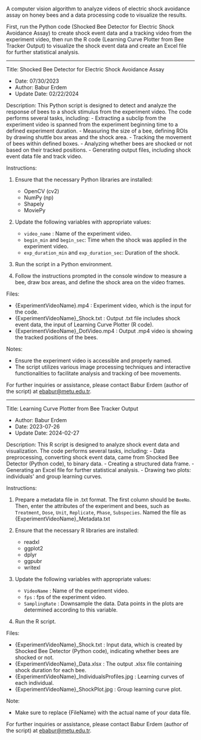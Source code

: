 A computer vision algorithm to analyze videos of electric shock avoidance assay on honey bees and a data processing code to visualize the results.

First, run the Python code (Shocked Bee Detector for Electric Shock Avoidance Assay) to create shock event data and a tracking video from the experiment video, then run the R code (Learning Curve Plotter from Bee Tracker Output) to visualize the shock event data and create an Excel file for further statistical analysis.

---
Title: Shocked Bee Detector for Electric Shock Avoidance Assay 
- Date: 07/30/2023
- Author: Babur Erdem
- Update Date: 02/22/2024

Description:
This Python script is designed to detect and analyze the response of bees to a shock stimulus from the experiment video. 
The code performs several tasks, including:
	- Extracting a subclip from the experiment video is spanned from the experiment beginning time to a defined experiment duration. 
	- Measuring the size of a bee, defining ROIs by drawing shuttle box areas and the shock area.
	- Tracking the movement of bees within defined boxes.
	- Analyzing whether bees are shocked or not based on their tracked positions.
	- Generating output files, including shock event data file and track video.

Instructions:
1. Ensure that the necessary Python libraries are installed:
	- OpenCV (cv2)
	- NumPy (np)
	- Shapely
	- MoviePy
   
2. Update the following variables with appropriate values:
	- `video_name` : Name of the experiment video.
	- `begin_min` and `begin_sec`: Time when the shock was applied in the experiment video.
	- `exp_duration_min` and `exp_duration_sec`: Duration of the shock.

3. Run the script in a Python environment.

4. Follow the instructions prompted in the console window to measure a bee, draw box areas, and define the shock area on the video frames.

Files: 
- {ExperimentVideoName}.mp4 : Experiment video, which is the input for the code.
- {ExperimentVideoName}_Shock.txt : Output .txt file includes shock event data, the input of Learning Curve Plotter (R code).
- {ExperimentVideoName}_DotVideo.mp4 : Output .mp4 video is showing the tracked positions of the bees.

Notes: 
- Ensure the experiment video is accessible and properly named.
- The script utilizes various image processing techniques and interactive functionalities to facilitate analysis and tracking of bee movements.

For further inquiries or assistance, please contact Babur Erdem (author of the script) at ebabur@metu.edu.tr.

---
Title: Learning Curve Plotter from Bee Tracker Output 
- Author: Babur Erdem
- Date: 2023-07-26
- Update Date: 2024-02-27

Description:
This R script is designed to analyze shock event data and visualization. 
The code performs several tasks, including:
	- Data preprocessing, converting shock event data, came from Shocked Bee Detector (Python code), to binary data.
	- Creating a structured data frame.
	- Generating an Excel file for further statistical analysis.
	- Drawing two plots: individuals' and group learning curves.

Instructions:
1. Prepare a metadata file in .txt format. The first column should be `BeeNo`. Then, enter the attributes of the experiment and bees, such as `Treatment`, `Dose`, `Unit`, `Replicate`, `Phase`, `Subspecies`. Named the file as {ExperimentVideoName}_Metadata.txt

2. Ensure that the necessary R libraries are installed:
	- readxl
	- ggplot2
	- dplyr
	- ggpubr
	- writexl

3. Update the following variables with appropriate values:
	- `VideoName` : Name of the experiment video.
	- `fps` : fps of the experiment video.
	- `SamplingRate` : Downsample the data. Data points in the plots are determined according to this variable.

4. Run the R script.

Files: 
- {ExperimentVideoName}_Shock.txt : Input data, which is created by Shocked Bee Detector (Python code), indicating whether bees are shocked or not.
- {ExperimentVideoName}_Data.xlsx : The output .xlsx file containing shock duration for each bee.
- {ExperimentVideoName}_IndividualsProfiles.jpg : Learning curves of each individual.
- {ExperimentVideoName}_ShockPlot.jpg : Group learning curve plot.

Note: 
- Make sure to replace {FileName} with the actual name of your data file.

For further inquiries or assistance, please contact Babur Erdem (author of the script) at ebabur@metu.edu.tr.
